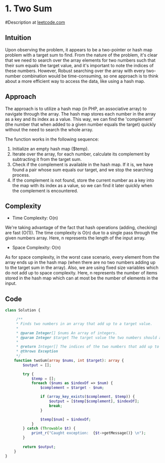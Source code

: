 # 1. Two Sum
#Description at [leetcode.com](https://leetcode.com/problems/two-sum/description/)

## Intuition
Upon observing the problem, it appears to be a two-pointer or hash map problem with a target sum to find. From the 
nature of the problem, it's clear that we need to search over the array elements for two numbers such that their sum 
equals the target value, and it's important to note the indices of these numbers. However, Robust searching over the 
array with every two-number combination would be time-consuming, so one approach is to think about a more efficient way 
to access the data, like using a hash map.

## Approach
The approach is to utilize a hash map (in PHP, an associative array) to navigate through the array. The hash map stores 
each number in the array as a key and its index as a value. This way, we can find the 'complement' (the number that when 
added to a given number equals the target) quickly without the need to search the whole array.

The function works in the following sequence:
1. Initialize an empty hash map ($temp).
2. Iterate over the array, for each number, calculate its complement by subtracting it from the target sum.
3. Check if the complement is available in the hash map. If it is, we have found a pair whose sum equals our target, and 
   we stop the searching process.
4. If the complement is not found, store the current number as a key into the map with its index as a value, so we can 
   find it later quickly when the complement is encountered.

## Complexity
- Time Complexity: O(n)

We're taking advantage of the fact that hash operations (adding, checking) are fast (O(1)). The time complexity is O(n) 
due to a single pass through the given numbers array. Here, n represents the length of the input array.

- Space Complexity: O(n)

As for space complexity, in the worst case scenario, every element from the array ends up in the hash map (when there 
are no two numbers adding up to the target sum in the array). Also, we are using fixed size variables which do not add 
up to space complexity. Here, n represents the number of items stored in the hash map which can at most be the number of 
elements in the input.

## Code
```php
class Solution {

     /**
     * Finds two numbers in an array that add up to a target value.
     *
     * @param Integer[] $nums An array of integers.
     * @param Integer $target The target value the two numbers should add up to.
     *
     * @return Integer[] The indices of the two numbers that add up to the target value.
     * @throws Exception
     */
    function twoSum(array $nums, int $target): array {
        $output = [];

        try {
            $temp = [];
            foreach ($nums as $indexOf => $num) {
                $complement = $target - $num;

                if (array_key_exists($complement, $temp)) {
                    $output = [$temp[$complement], $indexOf];
                    break;
                }

                $temp[$num] = $indexOf;
            }
        } catch (Throwable $t) {
            print_r("Caught exception:  {$t->getMessage()} \n");
        }
        
        return $output;
    }
}
```